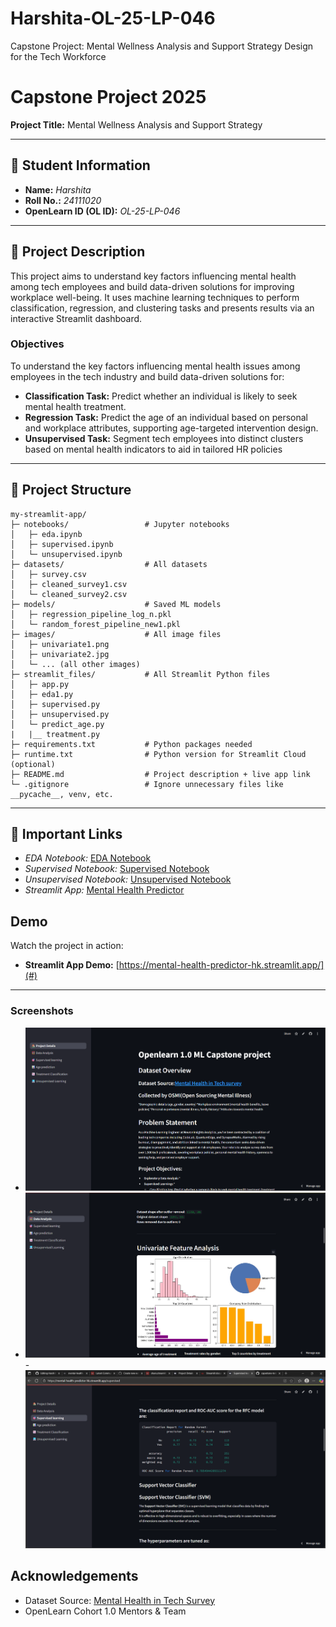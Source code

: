 # Harshita-OL-25-LP-046
Capstone Project: Mental Wellness Analysis and Support Strategy Design for the Tech Workforce
# Capstone Project 2025  
**Project Title:** Mental Wellness Analysis and Support Strategy  


---

## 🧾 Student Information  
- **Name:** *Harshita*  
- **Roll No.:** *24111020*  
- **OpenLearn ID (OL ID):** *OL-25-LP-046*  

---

## 📝 Project Description  
This project aims to understand key factors influencing mental health among tech employees and build data-driven solutions for improving workplace well-being. It uses machine learning techniques to perform classification, regression, and clustering tasks and presents results via an interactive Streamlit dashboard.

### **Objectives**
To understand the key factors influencing mental health issues among employees in the tech industry and
build data-driven solutions for:
- **Classification Task:** Predict whether an individual is likely to seek mental health treatment.
- **Regression Task:** Predict the age of an individual based on personal and workplace attributes, supporting age-targeted intervention design.
- **Unsupervised Task:** Segment tech employees into distinct clusters based on mental health indicators to aid in tailored HR policies

---

## 📂 Project Structure  
```
my-streamlit-app/
├─ notebooks/                 # Jupyter notebooks
│   ├─ eda.ipynb
│   ├─ supervised.ipynb
│   └─ unsupervised.ipynb
├─ datasets/                  # All datasets
│   ├─ survey.csv
│   ├─ cleaned_survey1.csv
│   └─ cleaned_survey2.csv
├─ models/                    # Saved ML models
│   ├─ regression_pipeline_log_n.pkl
│   └─ random_forest_pipeline_new1.pkl
├─ images/                    # All image files
│   ├─ univariate1.png
│   ├─ univariate2.jpg
│   └─ ... (all other images)
├─ streamlit_files/           # All Streamlit Python files
│   ├─ app.py
│   ├─ eda1.py
│   ├─ supervised.py
│   ├─ unsupervised.py
│   └─ predict_age.py
|   |__ treatment.py
├─ requirements.txt           # Python packages needed
├─ runtime.txt                # Python version for Streamlit Cloud (optional)
├─ README.md                  # Project description + live app link
└─ .gitignore                 # Ignore unnecessary files like __pycache__, venv, etc.

```

---

## 🔗 Important Links  
- *EDA Notebook:* [EDA Notebook](https://github.com/harshita485/Harshita-OL-25-LP-046/blob/main/eda.ipynb)  
- *Supervised Notebook:* [Supervised Notebook](https://github.com/harshita485/Harshita-OL-25-LP-046/blob/main/supervised.ipynb)  
- *Unsupervised Notebook:* [Unsupervised Notebook](https://github.com/harshita485/Harshita-OL-25-LP-046/blob/main/unsupervised.ipynb)  
- *Streamlit App:* [Mental Health Predictor](https://mental-health-predictor-hk.streamlit.app/)

## Demo  

Watch the project in action:  

- **Streamlit App Demo:** [https://mental-health-predictor-hk.streamlit.app/](#)  

---

### Screenshots  
- ![Dashboard Overview](dashboard.png)
- ![EDA Insights](eda.png)
-![ Model Results](model.png)




## Acknowledgements
- Dataset Source: [Mental Health in Tech Survey](https://www.kaggle.com/datasets/osmi/mental-health-in-tech-survey)
- OpenLearn Cohort 1.0 Mentors & Team

